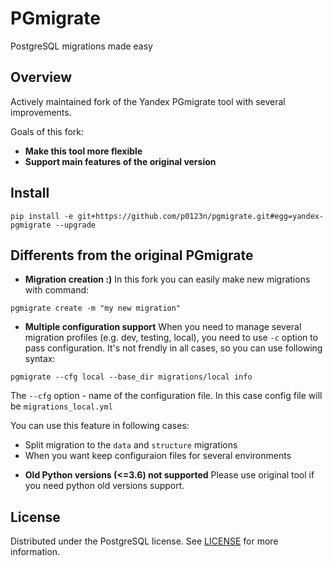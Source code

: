 # PGmigrate

PostgreSQL migrations made easy

## Overview

Actively maintained fork of the Yandex PGmigrate tool with several improvements.

Goals of this fork:

* **Make this tool more flexible**
* **Support main features of the original version** 

## Install

```
pip install -e git+https://github.com/p0123n/pgmigrate.git#egg=yandex-pgmigrate --upgrade
```

## Differents from the original PGmigrate

* **Migration creation :)**
In this fork you can easily make new migrations with command:
```
pgmigrate create -m "my new migration"
```

* **Multiple configuration support**
When you need to manage several migration profiles (e.g. dev, testing, local), you need to use `-c` option to pass configuration. 
It's not frendly in all cases, so you can use following syntax:
```
pgmigrate --cfg local --base_dir migrations/local info
```
The `--cfg` option - name of the configuration file. 
In this case config file will be `migrations_local.yml`

You can use this feature in following cases:
- Split migration to the `data` and `structure` migrations
- When you want keep configuraion files for several environments

* **Old Python versions (<=3.6) not supported**
Please use original tool if you need python old versions support.

## License

Distributed under the PostgreSQL license. See [LICENSE](LICENSE) for more
information.
